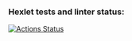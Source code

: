 ### Hexlet tests and linter status:
[![Actions Status](https://github.com/davidFajardo123/python-project-174/actions/workflows/hexlet-check.yml/badge.svg)](https://github.com/davidFajardo123/python-project-174/actions)
